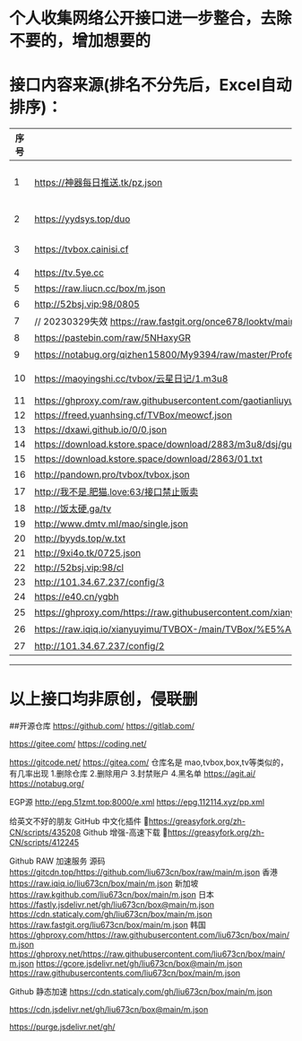 # 个人收集网络公开接口进一步整合，去除不要的，增加想要的
# 接口内容来源(排名不分先后，Excel自动排序)：

| 序号 | 地址 | spider | 备注 |
|----|----|--------|----|
|  1  | https://神器每日推送.tk/pz.json |  无  | 神器精选（无法获取源文件） |
|   2 | https://yydsys.top/duo |   无    | 大聪明（无法获取源文件） |
|  3  |  https://tvbox.cainisi.cf  |   无    |  菜妮丝（无法获取源文件）  |
|   4 |  https://tv.5ye.cc  |   http://ftp6284928.host108.abeiyun.cn/jar/tvbox.txt     |  2哈社区  |
|   5 |  https://raw.liucn.cc/box/m.json  |   https://raw.liucn.cc/box/sub/jar/2212.jar     |    |
|  6  | http://52bsj.vip:98/0805 |http://52bsj.vip:81/api/v3/file/get/28175/PlutoPlayer0805.jar |吾爱|
|   7 |  // 20230329失效 https://raw.fastgit.org/once678/looktv/main/tvbox8.json |    https://shadowchiu369.github.io/TVBox/jar/sc.jar    |    |
|  8  |   https://pastebin.com/raw/5NHaxyGR |   https://ghproxy.com/https://raw.githubusercontent.com/FongMi/CatVodSpider/main/jar/custom_spider.jar     |  源自FongMi  |
|   9 |  https://notabug.org/qizhen15800/My9394/raw/master/ProfessionalEdition.m3u8  |    https://notabug.org/qizhen15800/My9394/raw/master/jar/不良帅.txt    | 不良帅   |
|  10  |  https://maoyingshi.cc/tvbox/云星日记/1.m3u8  |        | 云星日记 经常更新  |
|  11  |  https://ghproxy.com/raw.githubusercontent.com/gaotianliuyun/gao/master/js.json  |        |  gaotianliuyun  |
|  12  |  https://freed.yuanhsing.cf/TVBox/meowcf.json  |        |    |
|  13  |  https://dxawi.github.io/0/0.json  |        |  dxawi  |
|  14  |  https://download.kstore.space/download/2883/m3u8/dsj/guochan/mp1/1.m3u8  |        |    |
|  15  |  https://download.kstore.space/download/2863/01.txt  |        |    |
|  16  | http://pandown.pro/tvbox/tvbox.json   |    |巧技|
|  17  |  http://我不是.肥猫.love:63/接口禁止贩卖  |    |  肥猫  |
|  18  |  http://饭太硬.ga/tv  |    |  饭太硬  |
|19|http://www.dmtv.ml/mao/single.json|http://www.dmtv.ml/mao/jar/dmtv.jar||
|20|http://byyds.top/w.txt|https://download.kstore.space/download/3376/1128.jar||
|21|http://9xi4o.tk/0725.json|http://9xi4o.tk/0925.jar||
|22|http://52bsj.vip:98/cl|https://jihulab.com/ygbh1/box/-/raw/main/JAR/spider.jar||
|23|http://101.34.67.237/config/3|http://101.34.67.237/files/custom_spider_tang.jar||
|24|https://e40.cn/ygbh|||
|25|https://ghproxy.com/https://raw.githubusercontent.com/xianyuyimu/TVBOX-/main/TVBox/%E4%B8%80%E6%9C%A8%E8%87%AA%E7%94%A8.json||一木|
|26|https://raw.iqiq.io/xianyuyimu/TVBOX-/main/TVBox/%E5%A4%87%E7%94%A8.json||一木|
|27|http://101.34.67.237/config/2|小雅|

--------------------------------------------

# 以上接口均非原创，侵联删

##开源仓库
https://github.com/
https://gitlab.com/

https://gitee.com/
https://coding.net/

https://gitcode.net/
https://gitea.com/ 仓库名是 mao,tvbox,box,tv等类似的，有几率出现 1.删除仓库 2.删除用户 3.封禁账户 4.黑名单
https://agit.ai/
https://notabug.org/

EGP源
http://epg.51zmt.top:8000/e.xml
https://epg.112114.xyz/pp.xml

给英文不好的朋友
GitHub 中文化插件 🔰https://greasyfork.org/zh-CN/scripts/435208
Github 增强-高速下载 🔰https://greasyfork.org/zh-CN/scripts/412245

Github RAW 加速服务
源码 https://gitcdn.top/https://github.com/liu673cn/box/raw/main/m.json
香港 https://raw.iqiq.io/liu673cn/box/main/m.json
新加坡 https://raw.kgithub.com/liu673cn/box/main/m.json
日本
https://fastly.jsdelivr.net/gh/liu673cn/box@main/m.json
https://cdn.staticaly.com/gh/liu673cn/box/main/m.json
https://raw.fastgit.org/liu673cn/box/main/m.json
韩国
https://ghproxy.com/https://raw.githubusercontent.com/liu673cn/box/main/m.json
https://ghproxy.net/https://raw.githubusercontent.com/liu673cn/box/main/m.json
https://gcore.jsdelivr.net/gh/liu673cn/box@main/m.json
https://raw.githubusercontents.com/liu673cn/box/main/m.json

Github 静态加速
https://cdn.staticaly.com/gh/liu673cn/box/main/m.json

https://cdn.jsdelivr.net/gh/liu673cn/box@main/m.json

https://purge.jsdelivr.net/gh/
